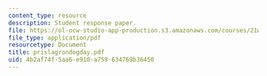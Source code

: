 ```yaml
---
content_type: resource
description: Student response paper.
file: https://ol-ocw-studio-app-production.s3.amazonaws.com/courses/21w-765j-interactive-and-non-linear-narrative-theory-and-practice-spring-2004/4b2af74f5aa6e910a759634769b36450_prislagrondogday.pdf
file_type: application/pdf
resourcetype: Document
title: prislagrondogday.pdf
uid: 4b2af74f-5aa6-e910-a759-634769b36450
---
```

